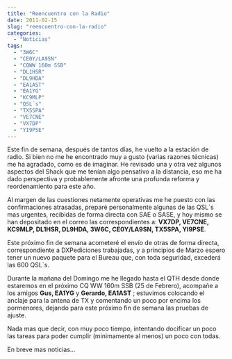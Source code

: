 ```yaml
---
title: "Reencuentro con la Radio"
date: 2011-02-15
slug: "reencuentro-con-la-radio"
categories:
  - "Noticias"
tags:
  - "3W6C"
  - "CE0Y/LA9SN"
  - "CQWW 160m SSB"
  - "DL1HSR"
  - "DL9HDA"
  - "EA1AST"
  - "EA1YG"
  - "KC9MLP"
  - "QSL´s"
  - "TX5SPA"
  - "VE7CNE"
  - "VX7DP"
  - "YI9PSE"
---
```


Este fin de semana, después de tantos días, he vuelto a la estación de radio. Si bien no me he encontrado muy a gusto (varias razones técnicas) me ha agradado, como es de imaginar. He revisado una y otra vez algunos aspectos del Shack que me tenían algo pensativo a la distancia, eso me ha dado perspectiva y probablemente afronte una profunda reforma y reordenamiento para este año.

Al margen de las cuestiones netamente operativas me he puesto con las confirmaciones atrasadas, preparé personalmente algunas de las QSL´s mas urgentes, recibidas de forma directa con SAE o SASE, y hoy mismo se han depositado en el correo las correspondientes a: **VX7DP, VE7CNE, KC9MLP, DL1HSR, DL9HDA, 3W6C, CE0Y/LA9SN, TX5SPA, YI9PSE**.

Este próximo fin de semana acometeré el envío de otras de forma directa, correspondiente a DXPediciones trabajadas, y a principios de Marzo espero tener un nuevo paquete para el Bureau que, con toda seguridad, excederá las 600 QSL´s.

Durante la mañana del Domingo me he llegado hasta el QTH desde donde estaremos en el próximo CQ WW 160m SSB (25 de Febrero), acompañe a los amigos **Gus, EA1YG** y **Gerardo, EA1AST** ; estuvimos colocando el anclaje para la antena de TX y comentando un poco por encima los pormenores, dejando para este próximo fin de semana las pruebas de ajuste.

Nada mas que decir, con muy poco tiempo, intentando docificar un poco las tareas para poder cumplir (minimamente al menos) un poco con todas.

En breve mas noticias…
